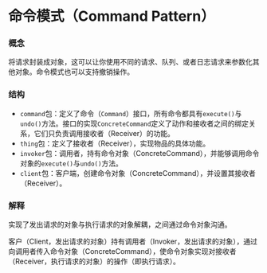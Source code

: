 # 命令模式（Command Pattern）

### 概念
将请求封装成对象，这可以让你使用不同的请求、队列、或者日志请求来参数化其他对象。命令模式也可以支持撤销操作。

### 结构
- `command`包：定义了命令（`Command`）接口，所有命令都具有`execute()`与`undo()`方法。接口的实现`ConcreteCommand`定义了动作和接收者之间的绑定关系，它们只负责调用接收者（Receiver）的功能。
- `thing`包：定义了接收者（Receiver），实现物品的具体功能。
- `invoker`包：调用者，持有命令对象（ConcreteCommand），并能够调用命令对象的`execute()`与`undo()`方法。
- `client`包：客户端，创建命令对象（ConcreteCommand），并设置其接收者（Receiver）。

### 解释
实现了发出请求的对象与执行请求的对象解耦，之间通过命令对象沟通。

客户（Client，发出请求的对象）持有调用者（Invoker，发出请求的对象），通过向调用者传入命令对象（ConcreteCommand），使命令对象实现对接收者（Receiver，执行请求的对象）的操作（即执行请求）。
